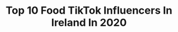 ---
title: Top 10 Food TikTok Influencers In Ireland In 2020
description: >-
  Find top food TikTok influencers in Ireland in 2020. Most popular hashtags: #food #tiktok #coronavirus #singing.
platform: TikTok
profiles:
  - username: "naturaltestosterone"
    fullname: >-
      Aleks
    location: "Ireland"
    followers: 149000
    engagement: 420
    commentsToLikes: 0.039175
    id: ck8qq4s4s6ex90j78n9obdujz
    verified: false
    hashtags: "#nofap, #healthy, #vegan, #erection"
  - username: "fobme"
    fullname: >-
      juice
    location: "Ireland"
    followers: 7221
    engagement: 1699
    commentsToLikes: 0.012855
    id: ck9ke970fxubp0j78qh5oxdw6
    verified: false
    hashtags: "#stayathome, #art, #foryou, #painting"
  - username: "halfpintdrag"
    fullname: >-
      halfpintdrag
    location: "Ireland"
    followers: 5609
    engagement: 1528
    commentsToLikes: 0.082214
    id: cka0y13aw9gmg0i78nujf7xq9
    verified: false
    hashtags: "#gothgf, #theworst, #londonlook, #tranform"
  - username: "brandoncaulfield"
    fullname: >-
      CEO of being 6ft 6”
    location: "Ireland"
    followers: 82921
    engagement: 2289
    commentsToLikes: 0.024412
    id: cka0g4bxt2laz0i787ditjjo4
    verified: false
    hashtags: "#usaforyoupage, #simoncowell, #irishmammy, #translatetime"
  - username: "tyourellk"
    fullname: >-
      KTY 
    location: "Ireland"
    followers: 7789
    engagement: 1748
    commentsToLikes: 0.033463
    id: ck87u09xs4i3v0j78w9j6vtyx
    verified: false
    hashtags: "#messing, #scam, #dontjudge, #covid19"
  - username: "dr.triggerd"
    fullname: >-
      always triggered
    location: "Ireland"
    followers: 89118
    engagement: 812
    commentsToLikes: 0.055562
    id: ck9c01n80o04x0j78akp3pqtr
    verified: false
    hashtags: "#foodporn, #savetheplanet, #globalwarming, #there"
  - username: "xxiice"
    fullname: >-
      XXI ICE ICE CREAM 
    location: "Ireland"
    followers: 457131
    engagement: 1934
    commentsToLikes: 0.010633
    id: ck8torgednnuf0j788d0ioksd
    verified: false
    hashtags: "#ireland, #boompuppy, #viral, #food"
  - username: "kaelanmee_"
    fullname: >-
      kaelanmee
    location: "Ireland"
    followers: 11428
    engagement: 1488
    commentsToLikes: 0.023468
    id: ck9fp3rqs5lig0j78p6cqel75
    verified: false
    hashtags: "#joke, #toplad, #eboy, #yourstupid"
  - username: "robertzujan"
    fullname: >-
      Robert Zujan
    location: "Ireland"
    followers: 25300
    engagement: 1357
    commentsToLikes: 0.020143
    id: ck83z8310yjm60j78s9jkhiol
    verified: false
    hashtags: "#mcdonalds, #irishcomedy, #gta5, #fortnite"
  - username: "vinilobo_"
    fullname: >-
      Vinicius Lobo
    location: "Ireland"
    followers: 40212
    engagement: 926
    commentsToLikes: 0.023588
    id: ck9fbgrnjfaka0j78226pujpj
    verified: false
    hashtags: "#fotos, #felizdiadasmaes, #airport, #model"
---